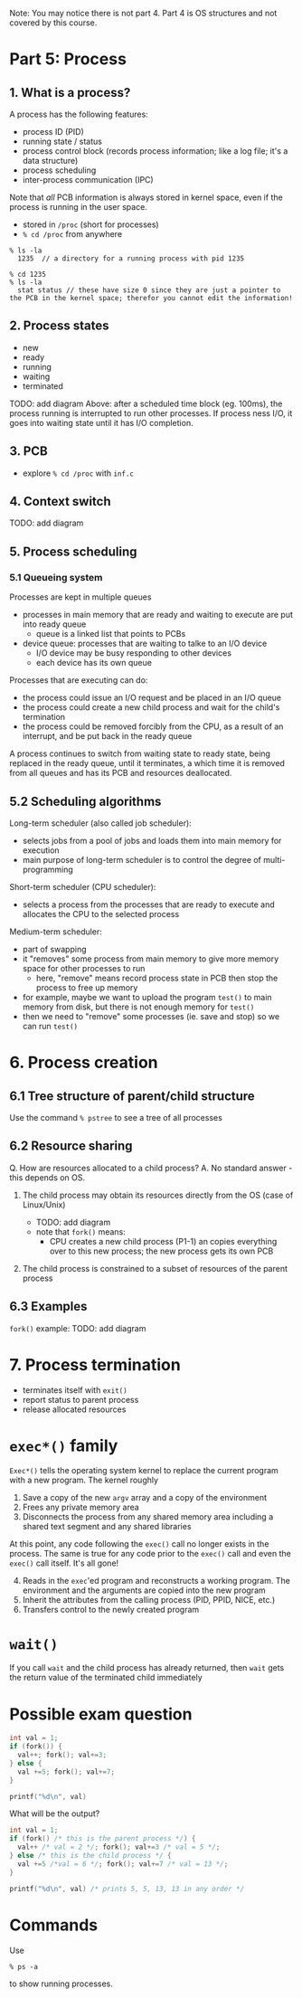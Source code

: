 Note: You may notice there is not part 4. Part 4 is OS structures and not covered by this course.

# Part 5: Process

## 1. What is a process?
A process has the following features:
  - process ID (PID)
  - running state / status
  - process control block (records process information; like a log file; it's a data structure)
  - process scheduling
  - inter-process communication (IPC)

Note that _all_ PCB information is always stored in kernel space, even if the process is running in the user space.
  - stored in `/proc` (short for processes)
  - `% cd /proc` from anywhere

```
% ls -la
  1235  // a directory for a running process with pid 1235

% cd 1235
% ls -la
  stat status // these have size 0 since they are just a pointer to the PCB in the kernel space; therefor you cannot edit the information!
```

## 2. Process states
  - new
  - ready
  - running
  - waiting 
  - terminated

TODO: add diagram
Above: after a scheduled time block (eg. 100ms), the process running is interrupted to run other processes.
If process ness I/O, it goes into waiting state until it has I/O completion.

## 3. PCB
- explore `% cd /proc` with `inf.c`

## 4. Context switch
TODO: add diagram

## 5. Process scheduling
### 5.1 Queueing system
Processes are kept in multiple queues
  - processes in main memory that are ready and waiting to execute are put into ready queue
    - queue is a linked list that points to PCBs
  - device queue: processes that are waiting to talke to an I/O device
    - I/O device may be busy responding to other devices
    - each device has its own queue

Processes that are executing can do:
  - the process could issue an I/O request and be placed in an I/O queue
  - the process could create a new child process and wait for the child's termination
  - the process could be removed forcibly from the CPU, as a result of an interrupt, and be put back in the ready queue

A process continues to switch from waiting state to ready state, being replaced in the ready queue, until it terminates, a which time it is removed from all queues and has its PCB and resources deallocated.

## 5.2 Scheduling algorithms
Long-term scheduler (also called job scheduler):
  - selects jobs from a pool of jobs and loads them into main memory for execution
  - main purpose of long-term scheduler is to control the degree of multi-programming

Short-term scheduler (CPU scheduler):
  - selects a process from the processes that are ready to execute and allocates the CPU to the selected process

Medium-term scheduler:
  - part of swapping
  - it "removes" some process from main memory to give more memory space for other processes to run
    - here, "remove" means record process state in PCB then stop the process to free up memory
  - for example, maybe we want to upload the program `test()` to main memory from disk, but there is not enough memory for `test()`
  - then we need to "remove" some processes (ie. save and stop) so we can run `test()`

# 6. Process creation
## 6.1 Tree structure of parent/child structure
Use the command `% pstree` to see a tree of all processes

## 6.2 Resource sharing
Q. How are resources allocated to a child process?
A. No standard answer - this depends on OS.

1. The child process may obtain its resources directly from the OS (case of Linux/Unix)
    - TODO: add diagram
    - note that `fork()` means:
      - CPU creates a new child process (P1-1) an copies everything over to this new process; the new process gets its own PCB

2. The child process is constrained to a subset of resources of the parent process


## 6.3 Examples
`fork()` example:
TODO: add diagram

# 7. Process termination
  - terminates itself with `exit()`
  - report status to parent process
  - release allocated resources

# `exec*()` family
`Exec*()` tells the operating system kernel to replace the current program with a new program. The kernel roughly
  1. Save a copy of the new `argv` array and a copy of the environment
  2. Frees any private memory area
  3. Disconnects the process from any shared memory area including a shared text segment and any shared libraries

At this point, any code following the `exec()` call no longer exists in the process. The same is true for any code prior to the  `exec()` call and even the `exec()` call itself. It's all gone!

  4. Reads in the `exec`'ed program and reconstructs a working program. The environment and the arguments are copied into the new program
  5. Inherit the attributes from the calling process (PID, PPID, NICE, etc.)
  6. Transfers control to the newly created program

# `wait()`
If you call `wait` and the child process has already returned, then `wait` gets the return value of the terminated child immediately

# Possible exam question
```c
int val = 1;
if (fork()) {
  val++; fork(); val+=3;
} else {
  val +=5; fork(); val+=7;
}

printf("%d\n", val)
```
What will be the output?

```c
int val = 1;
if (fork() /* this is the parent process */) {
  val++ /* val = 2 */; fork(); val+=3 /* val = 5 */;
} else /* this is the child process */ {
  val +=5 /*val = 6 */; fork(); val+=7 /* val = 13 */;
}

printf("%d\n", val) /* prints 5, 5, 13, 13 in any order */
```

# Commands
Use
```
% ps -a
```
to show running processes.
